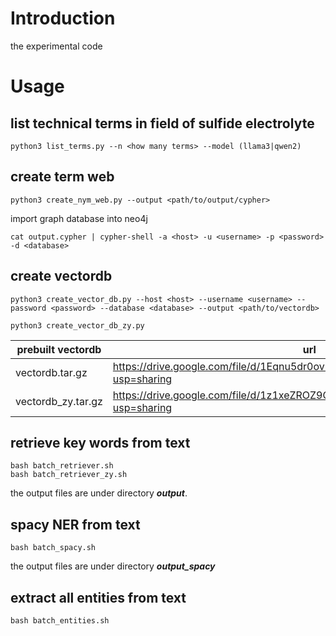 # Introduction

the experimental code

# Usage

## list technical terms in field of sulfide electrolyte

```shell
python3 list_terms.py --n <how many terms> --model (llama3|qwen2)
```

## create term web

```shell
python3 create_nym_web.py --output <path/to/output/cypher>
```

import graph database into neo4j

```shell
cat output.cypher | cypher-shell -a <host> -u <username> -p <password> -d <database>
```

## create vectordb

```shell
python3 create_vector_db.py --host <host> --username <username> --password <password> --database <database> --output <path/to/vectordb>
```

```shell
python3 create_vector_db_zy.py
```

| prebuilt vectordb | url |
|-------------------|-----|
| vectordb.tar.gz   | https://drive.google.com/file/d/1Eqnu5dr0ovmzVSdLzsu7hM6AcPAJY34_/view?usp=sharing |
| vectordb_zy.tar.gz | https://drive.google.com/file/d/1z1xeZROZ9G0U0zgU7qu8C4PqecwROAma/view?usp=sharing |

## retrieve key words from text

```shell
bash batch_retriever.sh
bash batch_retriever_zy.sh
```

the output files are under directory ***output***.

## spacy NER from text

```shell
bash batch_spacy.sh
```

the output files are under directory ***output_spacy***

## extract all entities from text

```shell
bash batch_entities.sh
```
